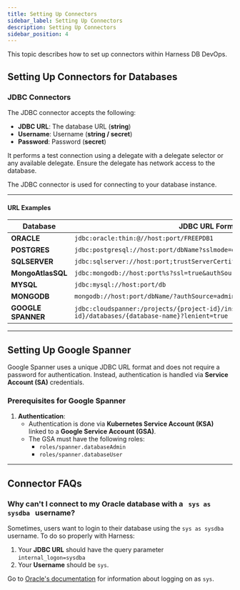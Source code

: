 ```yaml
---
title: Setting Up Connectors
sidebar_label: Setting Up Connectors
description: Setting Up Connectors 
sidebar_position: 4
---
```


This topic describes how to set up connectors within Harness DB DevOps. 

## Setting Up Connectors for Databases

### JDBC Connectors

The JDBC connector accepts the following:  
- **JDBC URL**: The database URL (**string**)  
- **Username**: Username (**string / secret**)  
- **Password**: Password (**secret**)  

It performs a test connection using a delegate with a delegate selector or any available delegate. Ensure the delegate has network access to the database.  

The JDBC connector is used for connecting to your database instance.

---

#### URL Examples

| Database       | JDBC URL Format                                                                 |
|----------------|---------------------------------------------------------------------------------|
| **ORACLE**     | `jdbc:oracle:thin:@//host:port/FREEPDB1`                                        |
| **POSTGRES**   | `jdbc:postgresql://host:port/dbName?sslmode=disable`                            |
| **SQLSERVER**  | `jdbc:sqlserver://host:port;trustServerCertificate=true;databaseName=master`    |
| **MongoAtlasSQL** | `jdbc:mongodb://host:port%s?ssl=true&authSource=admin`                        |
| **MYSQL**      | `jdbc:mysql://host:port/db`                                                    |
| **MONGODB**    | `mongodb://host:port/dbName/?authSource=admin`                                 |
| **GOOGLE SPANNER** | `jdbc:cloudspanner:/projects/{project-id}/instances/{instance-id}/databases/{database-name}?lenient=true` |

---

## Setting Up Google Spanner

Google Spanner uses a unique JDBC URL format and does not require a password for authentication. Instead, authentication is handled via **Service Account (SA)** credentials.

### Prerequisites for Google Spanner

1. **Authentication**:  
   - Authentication is done via **Kubernetes Service Account (KSA)** linked to a **Google Service Account (GSA)**.  
   - The GSA must have the following roles:  
     - `roles/spanner.databaseAdmin`  
     - `roles/spanner.databaseUser`

---

## Connector FAQs

### Why can't I connect to my Oracle database with a &nbsp; `sys as sysdba` &nbsp; username? 

Sometimes, users want to login to their database using the `sys as sysdba` username. To do so properly with Harness:

1. Your **JDBC URL** should have the query parameter `internal_logon=sysdba`
2. Your **Username** should be `sys`.

Go to [Oracle's documentation](https://docs.oracle.com/en/database/oracle/oracle-database/23/jjdbc/data-sources-and-URLs.html#GUID-44572C63-10D2-478A-BB2E-ACF6674C59CC) for information about logging on as `sys`.